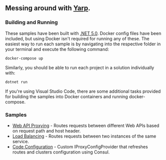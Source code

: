 ## Messing around with [Yarp](https://github.com/microsoft/reverse-proxy).

### Building and Running
These samples have been built with [.NET 5.0](https://dotnet.microsoft.com/download/dotnet-core?WT.mc_id=dotnet-github-cephilli). Docker config files have been included, but using Docker isn't required for running any of these. The easiest way to run each sample is by navigating into the respective folder in your terminal and execute the following command:
```shell
docker-compose up
```
Similarly, you should be able to run each project in a solution individually with:
```
dotnet run
```

If you're using Visual Studio Code, there are some additional tasks provided for building the samples into Docker containers and running docker-compose.

### Samples
* [Web API Proxying](src/ApiProxySamples) - Routes requests between different Web APIs based on request path and host header.
* [Load Balancing](src/LoadBalancingProxySamples) - Routes requests between two instances of the same service.
* [Code Configuration](src/CodeConfigSample) - Custom IProxyConfigProvider that refreshes routes and clusters configuration using Consul.
